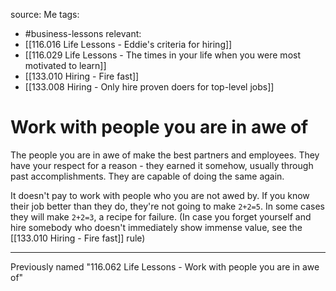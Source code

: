 source: Me
tags:
- #business-lessons 
relevant:
- [[116.016 Life Lessons - Eddie's criteria for hiring]]
- [[116.029 Life Lessons - The times in your life when you were most motivated to learn]]
- [[133.010 Hiring - Fire fast]]
- [[133.008 Hiring - Only hire proven doers for top-level jobs]]

# Work with people you are in awe of

The people you are in awe of make the best partners and employees. They have your respect for a reason - they earned it somehow, usually through past accomplishments. They are capable of doing the same again.

It doesn't pay to work with people who you are not awed by. If you know their job better than they do, they're not going to make `2+2=5`. In some cases they will make `2+2=3`, a recipe for failure. (In case you forget yourself and hire somebody who doesn't immediately show immense value, see the [[133.010 Hiring - Fire fast]] rule)

---

Previously named "116.062 Life Lessons - Work with people you are in awe of"